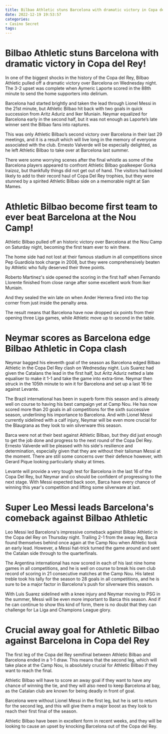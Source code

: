 ```yaml
---
title: Bilbao Athletic stuns Barcelona with dramatic victory in Copa del Rey!
date: 2022-12-19 19:53:57
categories:
- Casino Secret
tags:
---
```



#  Bilbao Athletic stuns Barcelona with dramatic victory in Copa del Rey!

In one of the biggest shocks in the history of the Copa del Rey, Bilbao Athletic pulled off a dramatic victory over Barcelona on Wednesday night. The 3-2 upset was complete when Aymeric Laporte scored in the 88th minute to send the home supporters into delirium.

Barcelona had started brightly and taken the lead through Lionel Messi in the 21st minute, but Athletic Bilbao hit back with two goals in quick succession from Aritz Aduriz and Iker Muniain. Neymar equalized for Barcelona early in the second half, but it was not enough as Laporte’s late winner sent the Bilbao fans into raptures.

This was only Athletic Bilbao’s second victory over Barcelona in their last 29 meetings, and it is a result which will live long in the memory of everyone associated with the club. Ernesto Valverde will be especially delighted, as he left Athletic Bilbao to take over at Barcelona last summer.

There were some worrying scenes after the final whistle as some of the Barcelona players appeared to confront Athletic Bilbao goalkeeper Gorka Iraizoz, but thankfully things did not get out of hand. The visitors had looked likely to add to their record haul of Copa Del Rey trophies, but they were stunned by a spirited Athletic Bilbao side on a memorable night at San Mames.

#  Athletic Bilbao become first team to ever beat Barcelona at the Nou Camp!

Athletic Bilbao pulled off an historic victory over Barcelona at the Nou Camp on Saturday night, becoming the first team ever to win there.

The home side had not lost at their famous stadium in all competitions since Pep Guardiola took charge in 2008, but they were comprehensively beaten by Athletic who fully deserved their three points.

Roberto Martinez's side opened the scoring in the first half when Fernando Llorente finished from close range after some excellent work from Iker Muniain.

And they sealed the win late on when Ander Herrera fired into the top corner from just inside the penalty area.

The result means that Barcelona have now dropped six points from their opening three Liga games, while Athletic move up to second in the table.

#  Neymar scores as Barcelona edge Bilbao Athletic in Copa clash 

Neymar bagged his eleventh goal of the season as Barcelona edged Bilbao Athletic in the Copa Del Rey clash on Wednesday night. Luis Suarez had given the Catalans the lead in the first half, but Aritz Aduriz netted a late equaliser to make it 1-1 and take the game into extra-time. Neymar then struck in the 105th minute to win it for Barcelona and set up a last 16 tie against Levante.

The Brazil international has been in superb form this season and is already well on course to having his best campaign yet at Camp Nou. He has now scored more than 20 goals in all competitions for the sixth successive season, underlining his importance to Barcelona. And with Lionel Messi currently sidelined with a calf injury, Neymar will be even more crucial for the Blaugrana as they look to win silverware this season.

Barca were not at their best against Athletic Bilbao, but they did just enough to get the job done and progress to the next round of the Copa Del Rey. Ernesto Valverde will be pleased with his side's resilience and determination, especially given that they are without their talisman Messi at the moment. There are still some concerns over their defence however, with Gerard Pique looking particularly shaky at times.

Levante will provide a very tough test for Barcelona in the last 16 of the Copa Del Rey, but Neymar and co should be confident of progressing to the next stage. With Messi expected back soon, Barca have every chance of winning this year's competition and lifting some silverware at last.

#  Super Leo Messi leads Barcelona's comeback against Bilbao Athletic

 Leo Messi led Barcelona's impressive comeback against Bilbao Athletic in the Copa del Rey on Thursday night. Trailing 2-1 from the away leg, Barca found themselves behind once again at the Camp Nou when Athletic took an early lead. However, a Messi hat-trick turned the game around and sent the Catalan side through to the quarterfinals.

The Argentina international has now scored in each of his last nine home games in all competitions, and he is well on course to break his own club record of scoring in 21 consecutive matches at the Camp Nou. His latest treble took his tally for the season to 28 goals in all competitions, and he is sure to be a major factor in Barcelona's push for silverware this season.

With Luis Suarez sidelined with a knee injury and Neymar moving to PSG in the summer, Messi will be even more important to Barca this season. And if he can continue to show this kind of form, there is no doubt that they can challenge for La Liga and Champions League glory.

#  Crucial away goal for Athletic Bilbao against Barcelona in Copa del Rey

The first leg of the Copa del Rey semifinal between Athletic Bilbao and Barcelona ended in a 1-1 draw. This means that the second leg, which will take place at the Camp Nou, is absolutely crucial for Athletic Bilbao if they want to reach the final.

Athletic Bilbao will have to score an away goal if they want to have any chance of winning the tie, and they will also need to keep Barcelona at bay, as the Catalan club are known for being deadly in front of goal.

Barcelona were without Lionel Messi in the first leg, but he is set to return for the second leg, and this will give them a major boost as they look to reach their first final of the season.

Athletic Bilbao have been in excellent form in recent weeks, and they will be looking to cause an upset by knocking Barcelona out of the Copa del Rey.